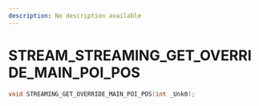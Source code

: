 ```yaml
---
description: No description available 
---
```


# STREAM\_STREAMING_GET_OVERRIDE_MAIN_POI_POS

```cpp
void STREAMING_GET_OVERRIDE_MAIN_POI_POS(int _Unk0);
```